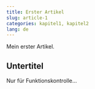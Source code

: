 ```yaml
---
title: Erster Artikel
slug: article-1
categories: kapitel1, kapitel2
lang: de
---
```


Mein erster Artikel.

## Untertitel

Nur für Funktionskontrolle...
